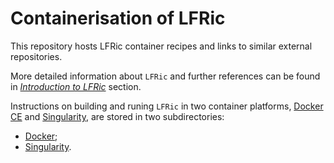 # Containerisation of LFRic

This repository hosts LFRic container recipes and links to similar external
repositories.

More detailed information about `LFRic` and further references can be found in
[*Introduction to LFRic*](https://github.com/MetOffice/LFRic-Containers/blob/master/LFRicIntro.md)
section.

Instructions on building and runing `LFRic` in two container platforms,
[Docker CE](https://docs.docker.com/install/) and
[Singularity](https://sylabs.io/docs/), are stored in two subdirectories:

* [Docker](https://github.com/MetOffice/LFRic-Containers/blob/master/Docker/README.md);
* [Singularity](https://github.com/MetOffice/LFRic-Containers/blob/master/singularity/README.md).
